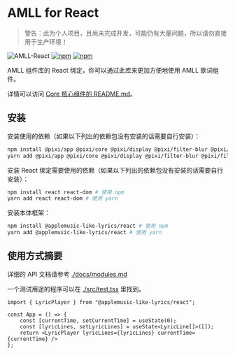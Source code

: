 # AMLL for React

> 警告：此为个人项目，且尚未完成开发，可能仍有大量问题，所以请勿直接用于生产环境！

![AMLL-React](https://img.shields.io/badge/React-%23149eca?label=Apple%20Music-like%20Lyrics&labelColor=%23FB5C74)
[![npm](https://img.shields.io/npm/dt/%40applemusic-like-lyrics/react)](https://www.npmjs.com/package/@applemusic-like-lyrics/react)
[![npm](https://img.shields.io/npm/v/%40applemusic-like-lyrics%2Freact)](https://www.npmjs.com/package/@applemusic-like-lyrics/react)

AMLL 组件库的 React 绑定，你可以通过此库来更加方便地使用 AMLL 歌词组件。

详情可以访问 [Core 核心组件的 README.md](../core/README.md)。

## 安装

安装使用的依赖（如果以下列出的依赖包没有安装的话需要自行安装）：
```bash
npm install @pixi/app @pixi/core @pixi/display @pixi/filter-blur @pixi/filter-bulge-pinch @pixi/filter-color-matrix @pixi/sprite jss jss-preset-default # 使用 npm
yarn add @pixi/app @pixi/core @pixi/display @pixi/filter-blur @pixi/filter-bulge-pinch @pixi/filter-color-matrix @pixi/sprite jss jss-preset-default # 使用 yarn
```

安装 React 绑定需要使用的依赖（如果以下列出的依赖包没有安装的话需要自行安装）：
```bash
npm install react react-dom # 使用 npm
yarn add react react-dom # 使用 yarn
```

安装本体框架：
```bash
npm install @applemusic-like-lyrics/react # 使用 npm
yarn add @applemusic-like-lyrics/react # 使用 yarn
```

## 使用方式摘要

详细的 API 文档请参考 [./docs/modules.md](./docs/modules.md)

一个测试用途的程序可以在 [./src/test.tsx](./src/test.tsx) 里找到。

```tsx
import { LyricPlayer } from "@applemusic-like-lyrics/react";

const App = () => {
    const [currentTime, setCurrentTime] = useState(0);
	const [lyricLines, setLyricLines] = useState<LyricLine[]>([]);
    return <LyricPlayer lyricLines={lyricLines} currentTime={currentTime} />
};

```
